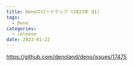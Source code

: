 ```yaml
---
title: Denoのロードマップ (2023年 Q1)
tags:
  - Deno
categories:
  - release
date: 2023-01-22
---
```


https://github.com/denoland/deno/issues/17475
